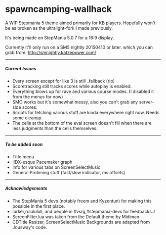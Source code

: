 # spawncamping-wallhack
A WIP Stepmania 5 theme aimed primarily for KB players.
Hopefully won't be as broken as the ultralight-fork I made previously.


It's being made on StepMania 5.0.7 for a 16:9 display. 

Currently it'll only run on a SM5 nightly 20150410 or later. which you can grab from: http://smnightly.katzepower.com/ 

---
##### Current Issues
* Every screen except for like 3 is still _fallback (rip)
* Scoretracking still tracks scores while autoplay is enabled.
* Everything blows up for rave and various course modes. (I disabled it from the menus for now)
* SMO works but it's somewhat messy, also you can't grab any server-side scores.
* Scripts for fetching various stuff are kinda everywhere right now. Needs some cleanup.
* The cells at the bottom of the eval screen doesn't fill when there are less judgments than the cells themselves. 


---
##### To be added soon 
* Title menu
* IIDX-esque Pacemaker graph
* Info for various tabs on ScreenSelectMusic
* General Protiming stuff (fast/slow indicator, ms offsets)


---
##### Acknowledgements
* The StepMania 5 devs (notably freem and Kyzentun) for making this possible in the first place.
* lurker,rulululull, and people in #vsrg,#stepmania-devs for feedbacks..!
* ScreenFilter.lua was taken from the Default theme by Midiman.
* CDTitle Resizer, ScreenSelectMusic Backgrounds are adapted from Jousway's code.
